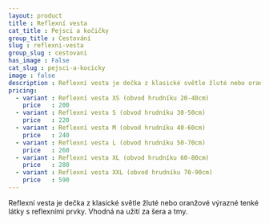 ```yaml
---
layout: product
title : Reflexní vesta
cat_title : Pejsci a kočičky
group_title : Cestování
slug : reflexni-vesta
group_slug : cestovani
has_image : False
cat_slug : pejsci-a-kocicky
image : false
description : Reflexní vesta je dečka z klasické světle žluté nebo oranžové výrazné tenké látky s reflexními prvky. Vhodná na užití za šera a tmy.
pricing:
  - variant : Reflexní vesta XS (obvod hrudníku 20-40cm)
    price   : 200
  - variant : Reflexní vesta S (obvod hrudníku 30-50cm)
    price   : 220
  - variant : Reflexní vesta M (obvod hrudníku 40-60cm)
    price   : 240
  - variant : Reflexní vesta L (obvod hrudníku 50-70cm)
    price   : 260
  - variant : Reflexní vesta XL (obvod hrudníku 60-80cm)
    price   : 280
  - variant : Reflexní vesta XXL (obvod hrudníku 70-90cm)
    price   : 590
---
```


Reflexní vesta je dečka z klasické světle žluté nebo oranžové výrazné tenké látky s reflexními prvky. Vhodná na užití za šera a tmy.

